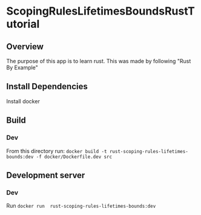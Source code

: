 # ScopingRulesLifetimesBoundsRustTutorial

## Overview
The purpose of this app is to learn rust. This was made by following "Rust By Example"

## Install Dependencies
Install docker

## Build
### Dev
From this directory run: `docker build -t rust-scoping-rules-lifetimes-bounds:dev -f docker/Dockerfile.dev src`

## Development server
### Dev
Run `docker run  rust-scoping-rules-lifetimes-bounds:dev`